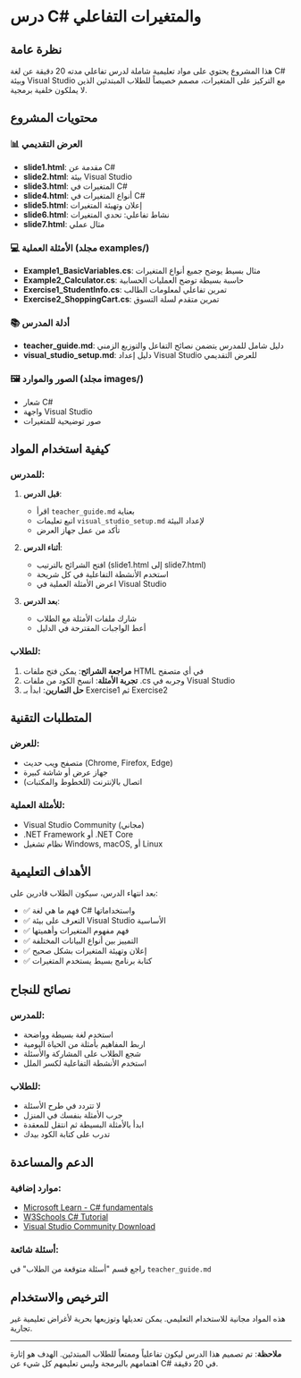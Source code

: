 # درس C# والمتغيرات التفاعلي

## نظرة عامة
هذا المشروع يحتوي على مواد تعليمية شاملة لدرس تفاعلي مدته 20 دقيقة عن لغة C# وبيئة Visual Studio مع التركيز على المتغيرات، مصمم خصيصاً للطلاب المبتدئين الذين لا يملكون خلفية برمجية.

## محتويات المشروع

### 📊 العرض التقديمي
- **slide1.html**: مقدمة عن C#
- **slide2.html**: بيئة Visual Studio
- **slide3.html**: المتغيرات في C#
- **slide4.html**: أنواع المتغيرات في C#
- **slide5.html**: إعلان وتهيئة المتغيرات
- **slide6.html**: نشاط تفاعلي: تحدي المتغيرات
- **slide7.html**: مثال عملي

### 💻 الأمثلة العملية (مجلد examples/)
- **Example1_BasicVariables.cs**: مثال بسيط يوضح جميع أنواع المتغيرات
- **Example2_Calculator.cs**: حاسبة بسيطة توضح العمليات الحسابية
- **Exercise1_StudentInfo.cs**: تمرين تفاعلي لمعلومات الطالب
- **Exercise2_ShoppingCart.cs**: تمرين متقدم لسلة التسوق

### 📚 أدلة المدرس
- **teacher_guide.md**: دليل شامل للمدرس يتضمن نصائح التفاعل والتوزيع الزمني
- **visual_studio_setup.md**: دليل إعداد Visual Studio للعرض التقديمي

### 🖼️ الصور والموارد (مجلد images/)
- شعار C#
- واجهة Visual Studio
- صور توضيحية للمتغيرات

## كيفية استخدام المواد

### للمدرس:
1. **قبل الدرس**:
   - اقرأ `teacher_guide.md` بعناية
   - اتبع تعليمات `visual_studio_setup.md` لإعداد البيئة
   - تأكد من عمل جهاز العرض

2. **أثناء الدرس**:
   - افتح الشرائح بالترتيب (slide1.html إلى slide7.html)
   - استخدم الأنشطة التفاعلية في كل شريحة
   - اعرض الأمثلة العملية في Visual Studio

3. **بعد الدرس**:
   - شارك ملفات الأمثلة مع الطلاب
   - أعط الواجبات المقترحة في الدليل

### للطلاب:
1. **مراجعة الشرائح**: يمكن فتح ملفات HTML في أي متصفح
2. **تجربة الأمثلة**: انسخ الكود من ملفات .cs وجربه في Visual Studio
3. **حل التمارين**: ابدأ بـ Exercise1 ثم Exercise2

## المتطلبات التقنية

### للعرض:
- متصفح ويب حديث (Chrome, Firefox, Edge)
- جهاز عرض أو شاشة كبيرة
- اتصال بالإنترنت (للخطوط والمكتبات)

### للأمثلة العملية:
- Visual Studio Community (مجاني)
- .NET Framework أو .NET Core
- نظام تشغيل Windows, macOS, أو Linux

## الأهداف التعليمية

بعد انتهاء الدرس، سيكون الطلاب قادرين على:
- ✅ فهم ما هي لغة C# واستخداماتها
- ✅ التعرف على بيئة Visual Studio الأساسية
- ✅ فهم مفهوم المتغيرات وأهميتها
- ✅ التمييز بين أنواع البيانات المختلفة
- ✅ إعلان وتهيئة المتغيرات بشكل صحيح
- ✅ كتابة برنامج بسيط يستخدم المتغيرات

## نصائح للنجاح

### للمدرس:
- استخدم لغة بسيطة وواضحة
- اربط المفاهيم بأمثلة من الحياة اليومية
- شجع الطلاب على المشاركة والأسئلة
- استخدم الأنشطة التفاعلية لكسر الملل

### للطلاب:
- لا تتردد في طرح الأسئلة
- جرب الأمثلة بنفسك في المنزل
- ابدأ بالأمثلة البسيطة ثم انتقل للمعقدة
- تدرب على كتابة الكود بيدك

## الدعم والمساعدة

### موارد إضافية:
- [Microsoft Learn - C# fundamentals](https://docs.microsoft.com/learn/paths/csharp-first-steps/)
- [W3Schools C# Tutorial](https://www.w3schools.com/cs/)
- [Visual Studio Community Download](https://visualstudio.microsoft.com/vs/community/)

### أسئلة شائعة:
راجع قسم "أسئلة متوقعة من الطلاب" في `teacher_guide.md`

## الترخيص والاستخدام
هذه المواد مجانية للاستخدام التعليمي. يمكن تعديلها وتوزيعها بحرية لأغراض تعليمية غير تجارية.

---

**ملاحظة**: تم تصميم هذا الدرس ليكون تفاعلياً وممتعاً للطلاب المبتدئين. الهدف هو إثارة اهتمامهم بالبرمجة وليس تعليمهم كل شيء عن C# في 20 دقيقة.

